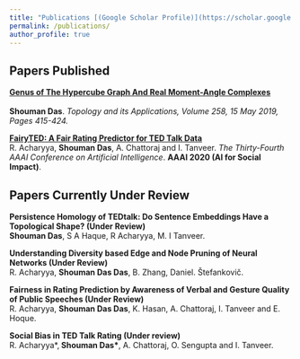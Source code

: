 ```yaml
---
title: "Publications [(Google Scholar Profile)](https://scholar.google.com/citations?user=Czu1NUcAAAAJ&hl=en)"
permalink: /publications/
author_profile: true
---
```


## Papers Published

<b>[Genus of The Hypercube Graph And Real Moment-Angle Complexes](https://arxiv.org/abs/1806.10220.pdf)</b> <br>  
<b>Shouman Das</b>.
<i>Topology and its Applications, Volume 258, 15 May 2019, Pages 415-424.</i> 


<b>[FairyTED: A Fair Rating Predictor for TED Talk Data](https://arxiv.org/abs/1911.11558)</b> <br> 
R. Acharyya, <b>Shouman Das</b>, A. Chattoraj and I. Tanveer.
<i>The Thirty-Fourth AAAI Conference on Artificial Intelligence</i>. <b>AAAI 2020 (AI for Social Impact)</b>.


## Papers Currently Under Review
<b> Persistence Homology of TEDtalk: Do Sentence Embeddings Have a Topological Shape? (Under Review)</b>  <br>
<b>Shouman Das</b>, S A Haque, R Acharyya, M. I Tanveer.  

<b>Understanding Diversity based Edge and Node Pruning of Neural Networks (Under Review)</b> <br> 
R. Acharyya, <b>Shouman Das Das</b>, B. Zhang, Daniel. Štefankovič.

<b>Fairness in Rating Prediction by Awareness of Verbal and Gesture Quality of Public Speeches (Under Review)</b><br> 
R. Acharyya, <b>Shouman Das Das</b>, K. Hasan, A. Chattoraj, I. Tanveer and E. Hoque. 

<b> Social Bias in TED Talk Rating (Under review)</b><br> 
R. Acharyya*,<b> Shouman Das*</b>, A. Chattoraj, O. Sengupta and I. Tanveer. 
